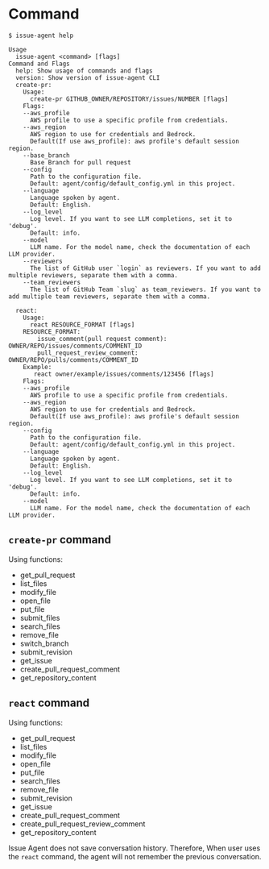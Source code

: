 # Command

```
$ issue-agent help

Usage
  issue-agent <command> [flags]
Command and Flags
  help: Show usage of commands and flags
  version: Show version of issue-agent CLI
  create-pr:
    Usage:
      create-pr GITHUB_OWNER/REPOSITORY/issues/NUMBER [flags]
    Flags:
    --aws_profile
      AWS profile to use a specific profile from credentials.
    --aws_region
      AWS region to use for credentials and Bedrock.
      Default(If use aws_profile): aws profile's default session region.
    --base_branch
      Base Branch for pull request
    --config
      Path to the configuration file.
      Default: agent/config/default_config.yml in this project.
    --language
      Language spoken by agent.
      Default: English.
    --log_level
      Log level. If you want to see LLM completions, set it to 'debug'.
      Default: info.
    --model
      LLM name. For the model name, check the documentation of each LLM provider.
    --reviewers
      The list of GitHub user `login` as reviewers. If you want to add multiple reviewers, separate them with a comma.
    --team_reviewers
      The list of GitHub Team `slug` as team_reviewers. If you want to add multiple team reviewers, separate them with a comma.

  react:
    Usage:
      react RESOURCE_FORMAT [flags]
    RESOURCE_FORMAT:
        issue_comment(pull request comment): OWNER/REPO/issues/comments/COMMENT_ID
        pull_request_review_comment: OWNER/REPO/pulls/comments/COMMENT_ID
    Example:
       react owner/example/issues/comments/123456 [flags]
    Flags:
    --aws_profile
      AWS profile to use a specific profile from credentials.
    --aws_region
      AWS region to use for credentials and Bedrock.
      Default(If use aws_profile): aws profile's default session region.
    --config
      Path to the configuration file.
      Default: agent/config/default_config.yml in this project.
    --language
      Language spoken by agent.
      Default: English.
    --log_level
      Log level. If you want to see LLM completions, set it to 'debug'.
      Default: info.
    --model
      LLM name. For the model name, check the documentation of each LLM provider.

```


## `create-pr` command

Using functions:

- get_pull_request
- list_files
- modify_file
- open_file
- put_file
- submit_files
- search_files
- remove_file
- switch_branch
- submit_revision
- get_issue
- create_pull_request_comment
- get_repository_content


## `react` command

Using functions:

- get_pull_request
- list_files
- modify_file
- open_file
- put_file
- search_files
- remove_file
- submit_revision
- get_issue
- create_pull_request_comment
- create_pull_request_review_comment
- get_repository_content


Issue Agent does not save conversation history.
Therefore, When user uses the `react` command, the agent will not remember the previous conversation.
